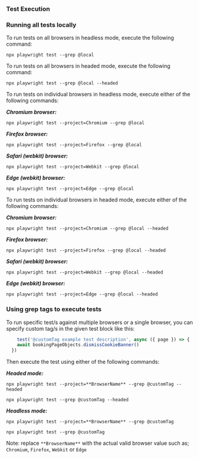 ### Test Execution

### Running all tests locally

To run tests on all browsers in headless mode, execute the following command:

`npx playwright test --grep @local`

To run tests on all browsers in headed mode, execute the following command:

`npx playwright test --grep @local --headed`

To run tests on individual browsers in headless mode, execute either of the following commands:

***Chromium browser:***

`npx playwright test --project=Chromium --grep @local`

***Firefox browser:***

`npx playwright test --project=Firefox --grep @local`

***Safari (webkit) browser:***

`npx playwright test --project=Webkit --grep @local`

***Edge (webkit) browser:***

`npx playwright test --project=Edge --grep @local`

To run tests on individual browsers in headed mode, execute either of the following commands:

***Chromium browser:***

`npx playwright test --project=Chromium --grep @local --headed`

***Firefox browser:***

`npx playwright test --project=Firefox --grep @local --headed`

***Safari (webkit) browser:***

`npx playwright test --project=Webkit --grep @local --headed`

***Edge (webkit) browser:***

`npx playwright test --project=Edge --grep @local --headed`

### Using grep tags to execute tests

To run specific test/s against multiple browsers or a single browser, you can specify custom tag/s in the given test block like this:

```javascript  
    test('@customTag example test description', async ({ page }) => {
    await bookingPageObjects.dismissCookieBanner()
  })
```

Then execute the test using either of the following commands:

***Headed mode:***

`npx playwright test --project=**BrowserName** --grep @customTag --headed`

`npx playwright test --grep @customTag --headed`

***Headless mode:***

`npx playwright test --project=**BrowserName** --grep @customTag`

`npx playwright test --grep @customTag`

Note: replace `**BrowserName**` with the actual valid browser value such as; `Chromium`, `Firefox`, `Webkit` or `Edge`
